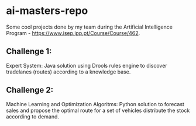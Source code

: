 # ai-masters-repo

Some cool projects done by my team during the Artificial Intelligence Program - https://www.isep.ipp.pt/Course/Course/462.

## Challenge 1:

Expert System: Java solution using Drools rules engine to discover tradelanes (routes) according to a knowledge base.

## Challenge 2:

Machine Learning and Optimization Algoritms: Python solution to forecast sales and propose the optimal route for a set of vehicles distribute the stock according to demand.